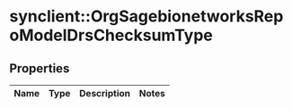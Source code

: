 # synclient::OrgSagebionetworksRepoModelDrsChecksumType


## Properties
Name | Type | Description | Notes
------------ | ------------- | ------------- | -------------


